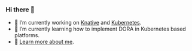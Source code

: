 ### Hi there 👋

- 🔭 I’m currently working on [Knative](https://knative.dev) and [Kubernetes](https://kubernetes.io/).
- 🌱 I’m currently learning how to implement DORA in Kubernetes based platforms.
- 💬 [Learn more about me](user-manual\README.md).